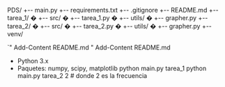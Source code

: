 PDS/
+-- main.py
+-- requirements.txt
+-- .gitignore
+-- README.md
+-- tarea_1/
�   +-- src/
�       +-- tarea_1.py
�       +-- utils/
�           +-- grapher.py
+-- tarea_2/
�   +-- src/
�       +-- tarea_2.py
�       +-- utils/
�           +-- grapher.py
+-- venv/

`"
Add-Content README.md "
Add-Content README.md 
- Python 3.x
- Paquetes: numpy, scipy, matplotlib
python main.py tarea_1
python main.py tarea_2 2  # donde 2 es la frecuencia
